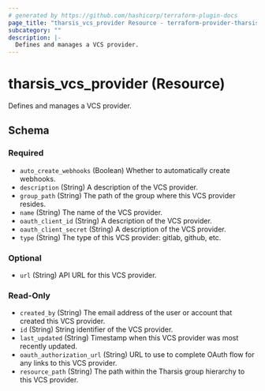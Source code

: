 ```yaml
---
# generated by https://github.com/hashicorp/terraform-plugin-docs
page_title: "tharsis_vcs_provider Resource - terraform-provider-tharsis"
subcategory: ""
description: |-
  Defines and manages a VCS provider.
---
```


# tharsis_vcs_provider (Resource)

Defines and manages a VCS provider.



<!-- schema generated by tfplugindocs -->
## Schema

### Required

- `auto_create_webhooks` (Boolean) Whether to automatically create webhooks.
- `description` (String) A description of the VCS provider.
- `group_path` (String) The path of the group where this VCS provider resides.
- `name` (String) The name of the VCS provider.
- `oauth_client_id` (String) A description of the VCS provider.
- `oauth_client_secret` (String) A description of the VCS provider.
- `type` (String) The type of this VCS provider: gitlab, github, etc.

### Optional

- `url` (String) API URL for this VCS provider.

### Read-Only

- `created_by` (String) The email address of the user or account that created this VCS provider.
- `id` (String) String identifier of the VCS provider.
- `last_updated` (String) Timestamp when this VCS provider was most recently updated.
- `oauth_authorization_url` (String) URL to use to complete OAuth flow for any links to this VCS provider.
- `resource_path` (String) The path within the Tharsis group hierarchy to this VCS provider.
